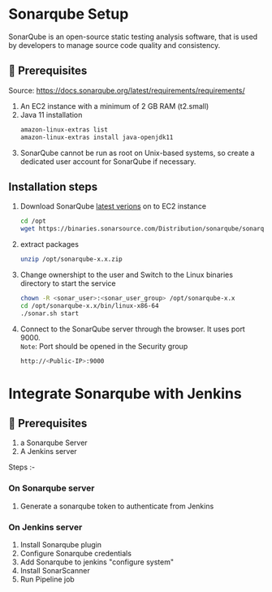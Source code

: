 # Sonarqube Setup

SonarQube is an open-source static testing analysis software, that is used by developers to manage source code quality and consistency.
## 🧰 Prerequisites

Source: https://docs.sonarqube.org/latest/requirements/requirements/
1. An EC2 instance with a minimum of 2 GB RAM (t2.small)  
1. Java 11 installation   
   ```sh 
   amazon-linux-extras list
   amazon-linux-extras install java-openjdk11
   ```
1. SonarQube cannot be run as root on Unix-based systems, so create a dedicated user account for SonarQube if necessary.

## Installation steps

1. Download SonarQube [latest verions](https://www.sonarqube.org/downloads/) on to EC2 instance 
   ```sh 
   cd /opt  
   wget https://binaries.sonarsource.com/Distribution/sonarqube/sonarqube-x.x.zip  
   ```
1. extract packages
   ```sh 
   unzip /opt/sonarqube-x.x.zip
   ```

2. Change ownershipt to the user and Switch to the Linux binaries directory to start the service
   ```bash
   chown -R <sonar_user>:<sonar_user_group> /opt/sonarqube-x.x  
   cd /opt/sonarqube-x.x/bin/linux-x86-64   
   ./sonar.sh start
   ```
3. Connect to the SonarQube server through the browser. It uses port 9000.   
   `Note`: Port should be opened in the Security group 
   ```bash
   http://<Public-IP>:9000
   ```
# Integrate Sonarqube with Jenkins 

## 🧰 Prerequisites
1. a Sonarqube Server
2. A Jenkins server

Steps :- 
### On Sonarqube server 

1. Generate a sonarqube token to authenticate from Jenkins

### On Jenkins server 

1. Install Sonarqube plugin
2. Configure Sonarqube credentials
3. Add Sonarqube to jenkins "configure system"
4. Install SonarScanner
5. Run Pipeline job
